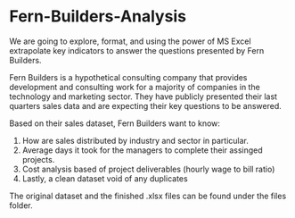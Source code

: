 # Fern-Builders-Analysis

We are going to explore, format, and using the power of MS Excel extrapolate key indicators to answer the questions presented by Fern Builders. 

Fern Builders is a hypothetical consulting company that provides development and consulting work for a majority of companies in the technology and marketing sector. They have publicly presented their last quarters sales data and are expecting their key questions to be answered.

Based on their sales dataset, Fern Builders want to know:
1. How are sales distributed by industry and sector in particular. 
2. Average days it took for the managers to complete their assinged projects. 
3. Cost analysis based of project deliverables (hourly wage to bill ratio)
4. Lastly, a clean dataset void of any duplicates

The original dataset and the finished .xlsx files can be found under the files folder. 

